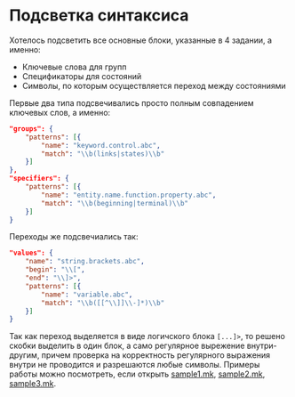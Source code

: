 # Подсветка синтаксиса

Хотелось подсветить все основные блоки, указанные
в 4 задании, а именно:

* Ключевые слова для групп
* Спецификаторы для состояний
* Символы, по которым осуществляется переход между состояниями

Первые два типа подсвечивались просто полным совпадением
ключевых слов, а именно:

```json
"groups": {
    "patterns": [{
        "name": "keyword.control.abc",
        "match": "\\b(links|states)\\b"
    }]
},
"specifiers": {
    "patterns": [{
        "name": "entity.name.function.property.abc",
        "match": "\\b(beginning|terminal)\\b"
    }]
}
```

Переходы же подсвечиались так:

```json
"values": {
    "name": "string.brackets.abc",
    "begin": "\\[",
    "end": "\\]>",
    "patterns": [{
        "name": "variable.abc",
        "match": "\\b([[^\\]]\\-]*)\\b"
    }]
}
```

Так как переход выделяется в виде логичского блока `[...]>`, то
решено скобки выделить в один блок, а само регулярное вырежение внутри- другим, причем проверка на корректность регулярного выражения внутри не проводится и разрешаются любые символы. Примеры работы можно посмотреть,
если открыть [sample1.mk](./sample1.mk), [sample2.mk](./sample2.mk),
[sample3.mk](./sample3.mk).
